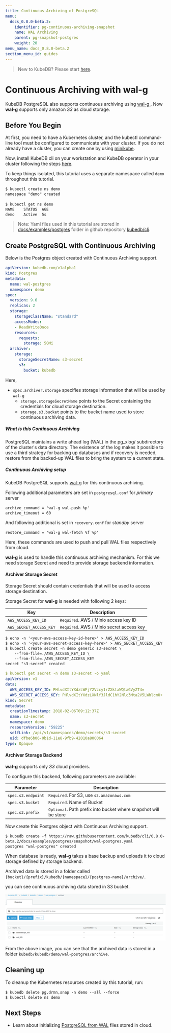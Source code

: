 ```yaml
---
title: Continuous Archiving of PostgreSQL
menu:
  docs_0.8.0-beta.2:
    identifier: pg-continuous-archiving-snapshot
    name: WAL Archiving
    parent: pg-snapshot-postgres
    weight: 20
menu_name: docs_0.8.0-beta.2
section_menu_id: guides
---
```

> New to KubeDB? Please start [here](/docs/concepts/README.md).

# Continuous Archiving with wal-g

KubeDB PostgreSQL also supports continuous archiving using [wal-g ](https://github.com/wal-g/wal-g). Now **wal-g** supports only amazon _S3_ as cloud storage.

## Before You Begin

At first, you need to have a Kubernetes cluster, and the kubectl command-line tool must be configured to communicate with your cluster.
If you do not already have a cluster, you can create one by using [minikube](https://github.com/kubernetes/minikube).

Now, install KubeDB cli on your workstation and KubeDB operator in your cluster following the steps [here](/docs/setup/install.md).

To keep things isolated, this tutorial uses a separate namespace called `demo` throughout this tutorial.

```console
$ kubectl create ns demo
namespace "demo" created

$ kubectl get ns demo
NAME    STATUS  AGE
demo    Active  5s
```

> Note: Yaml files used in this tutorial are stored in [docs/examples/postgres](https://github.com/kubedb/cli/tree/master/docs/examples/postgres) folder in github repository [kubedb/cli](https://github.com/kubedb/cli).


## Create PostgreSQL with Continuous Archiving

Below is the Postgres object created with Continuous Archiving support.

```yaml
apiVersion: kubedb.com/v1alpha1
kind: Postgres
metadata:
  name: wal-postgres
  namespace: demo
spec:
  version: 9.6
  replicas: 2
  storage:
    storageClassName: "standard"
    accessModes:
    - ReadWriteOnce
    resources:
      requests:
        storage: 50Mi
  archiver:
    storage:
      storageSecretName: s3-secret
      s3:
        bucket: kubedb
```

Here,

- `spec.archiver.storage` specifies storage information that will be used by `wal-g`
	- `storage.storageSecretName` points to the Secret containing the credentials for cloud storage destination.
	- `storage.s3.bucket` points to the bucket name used to store continuous archiving data.


##### What is this Continuous Archiving

PostgreSQL maintains a write ahead log (WAL) in the pg_xlog/ subdirectory of the cluster's data directory.  The existence of the log makes it possible to use
a third strategy for backing up databases and if recovery is needed, restore from the backed-up WAL files to bring the system to a current state.

##### Continuous Archiving setup

KubeDB PostgreSQL supports [wal-g](https://github.com/wal-g/wal-g) for this continuous archiving.

Following additional parameters are set in `postgresql.conf` for *primary* server

```console
archive_command = 'wal-g wal-push %p'
archive_timeout = 60
```

And following additional is set in `recovery.conf` for *standby* server

```console
restore_command = 'wal-g wal-fetch %f %p'
```

Here, these commands are used to push and pull WAL files respectively from cloud.

**wal-g** is used to handle this continuous archiving mechanism. For this we need storage Secret and need to provide storage backend information.

#### Archiver Storage Secret

Storage Secret should contain credentials that will be used to access storage destination.

Storage Secret for **wal-g** is needed with following 2 keys:

| Key                     | Description                                                |
|-------------------------|------------------------------------------------------------|
| `AWS_ACCESS_KEY_ID`     | `Required`. AWS / Minio access key ID                      |
| `AWS_SECRET_ACCESS_KEY` | `Required`. AWS / Minio secret access key                  |

```console
$ echo -n '<your-aws-access-key-id-here>' > AWS_ACCESS_KEY_ID
$ echo -n '<your-aws-secret-access-key-here>' > AWS_SECRET_ACCESS_KEY
$ kubectl create secret -n demo generic s3-secret \
    --from-file=./AWS_ACCESS_KEY_ID \
    --from-file=./AWS_SECRET_ACCESS_KEY
secret "s3-secret" created
```

```yaml
$ kubectl get secret -n demo s3-secret -o yaml
apiVersion: v1
data:
  AWS_ACCESS_KEY_ID: PHlvdXItYXdzLWFjY2Vzcy1rZXktaWQtaGVyZT4=
  AWS_SECRET_ACCESS_KEY: PHlvdXItYXdzLXNlY3JldC1hY2Nlc3Mta2V5LWhlcmU+
kind: Secret
metadata:
  creationTimestamp: 2018-02-06T09:12:37Z
  name: s3-secret
  namespace: demo
  resourceVersion: "59225"
  selfLink: /api/v1/namespaces/demo/secrets/s3-secret
  uid: dfbe6b06-0b1d-11e8-9fb9-42010a800064
type: Opaque
```

#### Archiver Storage Backend

**wal-g** supports only _S3_ cloud providers.

To configure this backend, following parameters are available:

| Parameter                | Description                                                                     |
|--------------------------|---------------------------------------------------------------------------------|
| `spec.s3.endpoint`       | `Required`. For S3, use `s3.amazonaws.com`                                      |
| `spec.s3.bucket`         | `Required`. Name of Bucket                                                      |
| `spec.s3.prefix`         | `Optional`. Path prefix into bucket where snapshot will be store                |


Now create this Postgres object with Continuous Archiving support.

```console
$ kubedb create -f https://raw.githubusercontent.com/kubedb/cli/0.8.0-beta.2/docs/examples/postgres/snapshot/wal-postgres.yaml
postgres "wal-postgres" created
```

When database is ready, **wal-g** takes a base backup and uploads it to cloud storage defined by storage backend.

Archived data is stored in a folder called `{bucket}/{prefix}/kubedb/{namespace}/{postgres-name}/archive/`.

you can see continuous archiving data stored in S3 bucket.

<p align="center">
  <kbd>
    <img alt="continuous-archiving"  src="/docs/images/postgres/wal-postgres.png">
  </kbd>
</p>

From the above image, you can see that the archived data is stored in a folder `kubedb/kubedb/demo/wal-postgres/archive`.

## Cleaning up

To cleanup the Kubernetes resources created by this tutorial, run:

```console
$ kubedb delete pg,drmn,snap -n demo --all --force
$ kubectl delete ns demo
```

## Next Steps

- Learn about initializing [PostgreSQL from WAL](/docs/guides/postgres/initialization/script_source.md) files stored in cloud.
